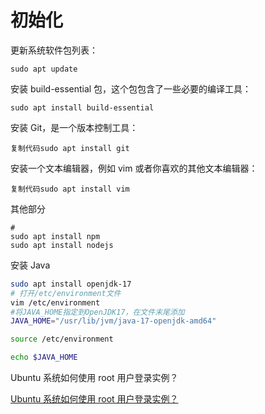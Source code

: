 # 初始化

更新系统软件包列表：

```shell
sudo apt update
```

安装 build-essential 包，这个包包含了一些必要的编译工具：

```shell
sudo apt install build-essential
```

安装 Git，是一个版本控制工具：

```shell
复制代码sudo apt install git
```

安装一个文本编辑器，例如 vim 或者你喜欢的其他文本编辑器：

```shell
复制代码sudo apt install vim
```

其他部分

```shell
# 
sudo apt install npm 
sudo apt install nodejs
```

安装 Java

```bash
sudo apt install openjdk-17
# 打开/etc/environment文件
vim /etc/environment
#将JAVA_HOME指定到OpenJDK17，在文件末尾添加
JAVA_HOME="/usr/lib/jvm/java-17-openjdk-amd64"

source /etc/environment

echo $JAVA_HOME
```

Ubuntu 系统如何使用 root 用户登录实例？

[Ubuntu 系统如何使用 root 用户登录实例？](https://cloud.tencent.com/document/product/1207/44569#ubuntu-.E7.B3.BB.E7.BB.9F.E5.A6.82.E4.BD.95.E4.BD.BF.E7.94.A8-root-.E7.94.A8.E6.88.B7.E7.99.BB.E5.BD.95.E5.AE.9E.E4.BE.8B.EF.BC.9F)

